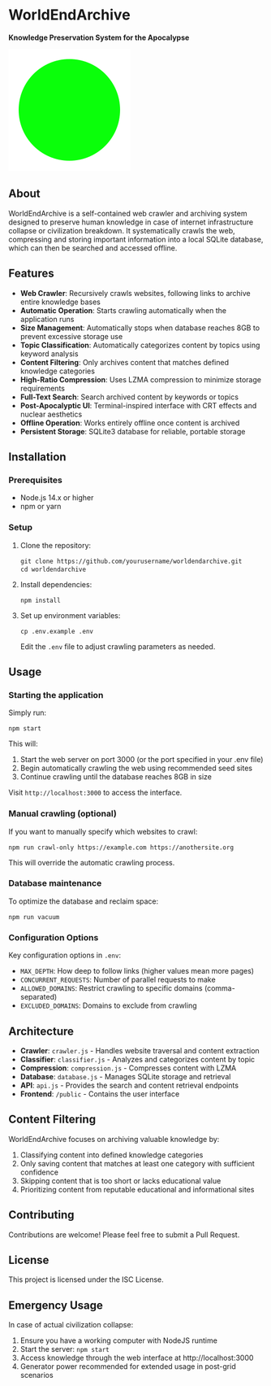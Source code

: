 # WorldEndArchive

**Knowledge Preservation System for the Apocalypse**

![WorldEndArchive](./public/images/radiation.svg)

## About

WorldEndArchive is a self-contained web crawler and archiving system designed to preserve human knowledge in case of internet infrastructure collapse or civilization breakdown. It systematically crawls the web, compressing and storing important information into a local SQLite database, which can then be searched and accessed offline.

## Features

- **Web Crawler**: Recursively crawls websites, following links to archive entire knowledge bases
- **Automatic Operation**: Starts crawling automatically when the application runs
- **Size Management**: Automatically stops when database reaches 8GB to prevent excessive storage use
- **Topic Classification**: Automatically categorizes content by topics using keyword analysis
- **Content Filtering**: Only archives content that matches defined knowledge categories
- **High-Ratio Compression**: Uses LZMA compression to minimize storage requirements
- **Full-Text Search**: Search archived content by keywords or topics
- **Post-Apocalyptic UI**: Terminal-inspired interface with CRT effects and nuclear aesthetics
- **Offline Operation**: Works entirely offline once content is archived
- **Persistent Storage**: SQLite3 database for reliable, portable storage

## Installation

### Prerequisites

- Node.js 14.x or higher
- npm or yarn

### Setup

1. Clone the repository:
   ```
   git clone https://github.com/yourusername/worldendarchive.git
   cd worldendarchive
   ```

2. Install dependencies:
   ```
   npm install
   ```

3. Set up environment variables:
   ```
   cp .env.example .env
   ```
   Edit the `.env` file to adjust crawling parameters as needed.

## Usage

### Starting the application

Simply run:

```
npm start
```

This will:
1. Start the web server on port 3000 (or the port specified in your .env file)
2. Begin automatically crawling the web using recommended seed sites
3. Continue crawling until the database reaches 8GB in size

Visit `http://localhost:3000` to access the interface.

### Manual crawling (optional)

If you want to manually specify which websites to crawl:

```
npm run crawl-only https://example.com https://anothersite.org
```

This will override the automatic crawling process.

### Database maintenance

To optimize the database and reclaim space:

```
npm run vacuum
```

### Configuration Options

Key configuration options in `.env`:

- `MAX_DEPTH`: How deep to follow links (higher values mean more pages)
- `CONCURRENT_REQUESTS`: Number of parallel requests to make
- `ALLOWED_DOMAINS`: Restrict crawling to specific domains (comma-separated)
- `EXCLUDED_DOMAINS`: Domains to exclude from crawling

## Architecture

- **Crawler**: `crawler.js` - Handles website traversal and content extraction
- **Classifier**: `classifier.js` - Analyzes and categorizes content by topic
- **Compression**: `compression.js` - Compresses content with LZMA
- **Database**: `database.js` - Manages SQLite storage and retrieval
- **API**: `api.js` - Provides the search and content retrieval endpoints
- **Frontend**: `/public` - Contains the user interface

## Content Filtering

WorldEndArchive focuses on archiving valuable knowledge by:

1. Classifying content into defined knowledge categories
2. Only saving content that matches at least one category with sufficient confidence
3. Skipping content that is too short or lacks educational value
4. Prioritizing content from reputable educational and informational sites

## Contributing

Contributions are welcome! Please feel free to submit a Pull Request.

## License

This project is licensed under the ISC License.

## Emergency Usage

In case of actual civilization collapse:

1. Ensure you have a working computer with NodeJS runtime
2. Start the server: `npm start`
3. Access knowledge through the web interface at http://localhost:3000
4. Generator power recommended for extended usage in post-grid scenarios

